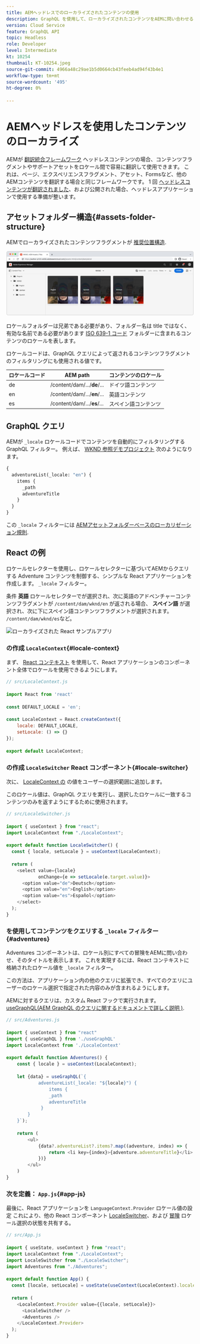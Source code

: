 ```yaml
---
title: AEMヘッドレスでのローカライズされたコンテンツの使用
description: GraphQL を使用して、ローカライズされたコンテンツをAEMに問い合わせる方法を説明します。
version: Cloud Service
feature: GraphQL API
topic: Headless
role: Developer
level: Intermediate
kt: 10254
thumbnail: KT-10254.jpeg
source-git-commit: 4966a48c29ae1b5d0664cb43feeb4ad94f43b4e1
workflow-type: tm+mt
source-wordcount: '495'
ht-degree: 0%

---
```



# AEMヘッドレスを使用したコンテンツのローカライズ

AEMが [翻訳統合フレームワーク](https://experienceleague.adobe.com/docs/experience-manager-cloud-service/content/sites/administering/reusing-content/translation/integration-framework.html) ヘッドレスコンテンツの場合、コンテンツフラグメントやサポートアセットをロケール間で容易に翻訳して使用できます。 これは、ページ、エクスペリエンスフラグメント、アセット、Formsなど、他のAEMコンテンツを翻訳する場合と同じフレームワークです。 1 回 [ヘッドレスコンテンツが翻訳されました](https://experienceleague.adobe.com/docs/experience-manager-cloud-service/content/headless/journeys/translation/overview.html)、および公開された場合、ヘッドレスアプリケーションで使用する準備が整います。

## アセットフォルダー構造{#assets-folder-structure}

AEMでローカライズされたコンテンツフラグメントが [推奨位置構造](https://experienceleague.adobe.com/docs/experience-manager-cloud-service/content/headless/journeys/translation/getting-started.html#recommended-structure).

![AEM assets フォルダーのローカライズ](./assets/localized-content/asset-folders.jpg)

ロケールフォルダーは兄弟である必要があり、フォルダー名は title ではなく、有効な名前である必要があります [ISO 639-1 コード](https://en.wikipedia.org/wiki/List_of_ISO_639-1_codes) フォルダーに含まれるコンテンツのロケールを表します。

ロケールコードは、GraphQL クエリによって返されるコンテンツフラグメントのフィルタリングにも使用される値です。

| ロケールコード | AEM path | コンテンツのロケール |
|--------------------------------|----------|----------|
| de | /content/dam/.../**de**/... | ドイツ語コンテンツ |
| en | /content/dam/.../**en**/... | 英語コンテンツ |
| es | /content/dam/.../**es**/... | スペイン語コンテンツ |

## GraphQL クエリ

AEMが `_locale` ロケールコードでコンテンツを自動的にフィルタリングする GraphQL フィルター。 例えば、 [WKND 参照デモプロジェクト](https://experienceleague.adobe.com/docs/experience-manager-cloud-service/content/onboarding/demo-add-on/create-site.html) 次のようになります。

```graphql
{
  adventureList(_locale: "en") {
    items {      
      _path
      adventureTitle
    }
  }
}
```

この `_locale` フィルターには [AEMアセットフォルダーベースのローカリゼーション規則](#assets-folder-structure).

## React の例

ロケールセレクターを使用し、ロケールセレクターに基づいてAEMからクエリする Adventure コンテンツを制御する、シンプルな React アプリケーションを作成します。 `_locale` フィルター。

条件 __英語__ ロケールセレクターでが選択され、次に英語のアドベンチャーコンテンツフラグメントが `/content/dam/wknd/en` が返される場合、 __スペイン語__ が選択され、次に下にスペイン語コンテンツフラグメントが選択されます。 `/content/dam/wknd/es`など。

![ローカライズされた React サンプルアプリ](./assets/localized-content/react-example.png)

### の作成 `LocaleContext`{#locale-context}

まず、 [React コンテキスト](https://reactjs.org/docs/context.html) を使用して、React アプリケーションのコンポーネント全体でロケールを使用できるようにします。

```javascript
// src/LocaleContext.js

import React from 'react'

const DEFAULT_LOCALE = 'en';

const LocaleContext = React.createContext({
    locale: DEFAULT_LOCALE, 
    setLocale: () => {}
});

export default LocaleContext;
```

### の作成 `LocaleSwitcher` React コンポーネント{#locale-switcher}

次に、 [LocaleContext の](#locale-context) の値をユーザーの選択範囲に追加します。

このロケール値は、GraphQL クエリを実行し、選択したロケールに一致するコンテンツのみを返すようにするために使用されます。

```javascript
// src/LocaleSwitcher.js

import { useContext } from "react";
import LocaleContext from "./LocaleContext";

export default function LocaleSwitcher() {
  const { locale, setLocale } = useContext(LocaleContext);

  return (
    <select value={locale}
            onChange={e => setLocale(e.target.value)}>
      <option value="de">Deutsch</option>
      <option value="en">English</option>
      <option value="es">Español</option>
    </select>
  );
}
```

### を使用してコンテンツをクエリする `_locale` フィルター{#adventures}

Adventures コンポーネントは、ロケール別にすべての冒険をAEMに問い合わせ、そのタイトルを表示します。 これを実現するには、React コンテキストに格納されたロケール値を `_locale` フィルター。

この方法は、アプリケーション内の他のクエリに拡張でき、すべてのクエリにユーザーのロケール選択で指定された内容のみが含まれるようにします。

AEMに対するクエリは、カスタム React フックで実行されます。 [useGraphQL(AEM GraphQL のクエリに関するドキュメントで詳しく説明 )](./aem-headless-sdk.md).

```javascript
// src/Adventures.js

import { useContext } from "react"
import { useGraphQL } from './useGraphQL'
import LocaleContext from './LocaleContext'

export default function Adventures() {
    const { locale } = useContext(LocaleContext);

    let {data} = useGraphQL(`{
            adventureList(_locale: "${locale}") {
                items {      
                _path
                adventureTitle
             }
        }
    }`);

    return (
        <ul>
            {data?.adventureList?.items?.map((adventure, index) => { 
                return <li key={index}>{adventure.adventureTitle}</li>
            })}
        </ul>
    )
}
```

### 次を定義： `App.js`{#app-js}

最後に、React アプリケーションを `LanguageContext.Provider` ロケール値の設定 これにより、他の React コンポーネント [LocaleSwitcher](#locale-switcher)、および [冒険](#adventures) ロケール選択の状態を共有する。

```javascript
// src/App.js

import { useState, useContext } from "react";
import LocaleContext from "./LocaleContext";
import LocaleSwitcher from "./LocaleSwitcher";
import Adventures from "./Adventures";

export default function App() {
  const [locale, setLocale] = useState(useContext(LocaleContext).locale);

  return (
    <LocaleContext.Provider value={{locale, setLocale}}>
      <LocaleSwitcher />
      <Adventures />
    </LocaleContext.Provider>
  );
}
```
